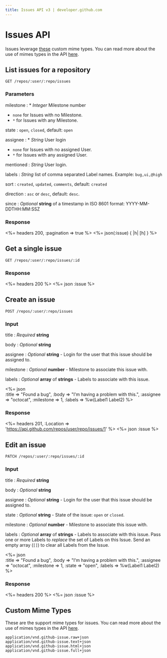```yaml
---
title: Issues API v3 | developer.github.com
---
```


# Issues API

Issues leverage [these](#custom-mime-types) custom mime types. You can
read more about the use of mimes types in the API [here](/v3/mimes/).

## List issues for a repository

    GET /repos/:user/:repo/issues

### Parameters

milestone
: * _Integer_ Milestone number
  * `none` for Issues with no Milestone.
  * `*` for Issues with any Milestone.

state
: `open`, `closed`, default: `open`

assignee
: * _String_ User login
  * `none` for Issues with no assigned User.
  * `*` for Issues with any assigned User.

mentioned
: _String_ User login.

labels
: _String_ list of comma separated Label names.  Example:
`bug,ui,@high`

sort
: `created`, `updated`, `comments`, default: `created`

direction
: `asc` or `desc`, default: `desc`.

since
: _Optional_ **string** of a timestamp in ISO 8601 format: YYYY-MM-DDTHH:MM:SSZ

### Response

<%= headers 200, :pagination => true %>
<%= json(:issue) { |h| [h] } %>

## Get a single issue

    GET /repos/:user/:repo/issues/:id

### Response

<%= headers 200 %>
<%= json :issue %>

## Create an issue

    POST /repos/:user/:repo/issues

### Input

title
: _Required_ **string**

body
: _Optional_ **string**

assignee
: _Optional_ **string** - Login for the user that this issue should be
assigned to.

milestone
: _Optional_ **number** - Milestone to associate this issue with.

labels
: _Optional_ **array** of **strings** - Labels to associate with this
issue.

<%= json \
  :title     => "Found a bug",
  :body      => "I'm having a problem with this.",
  :assignee  => "octocat",
  :milestone => 1,
  :labels    => %w(Label1 Label2)
%>

### Response

<%= headers 201,
      :Location =>
'https://api.github.com/repos/user/repo/issues/1' %>
<%= json :issue %>

## Edit an issue

    PATCH /repos/:user/:repo/issues/:id

### Input

title
: _Required_ **string**

body
: _Optional_ **string**

assignee
: _Optional_ **string** - Login for the user that this issue should be
assigned to.

state
: _Optional_ **string** - State of the issue: `open` or `closed`.

milestone
: _Optional_ **number** - Milestone to associate this issue with.

labels
: _Optional_ **array** of **strings** - Labels to associate with this
issue. Pass one or more Labels to _replace_ the set of Labels on this
Issue. Send an empty array (`[]`) to clear all Labels from the Issue.

<%= json \
  :title     => "Found a bug",
  :body      => "I'm having a problem with this.",
  :assignee  => "octocat",
  :milestone => 1,
  :state     => "open",
  :labels    => %w(Label1 Label2)
%>

### Response

<%= headers 200 %>
<%= json :issue %>

## Custom Mime Types

These are the support mime types for issues. You can read more about the
use of mimes types in the API [here](/v3/mimes/).

    application/vnd.github-issue.raw+json
    application/vnd.github-issue.text+json
    application/vnd.github-issue.html+json
    application/vnd.github-issue.full+json
